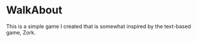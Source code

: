 # WalkAbout

This is a simple game I created that is somewhat inspired by the text-based game, Zork.
